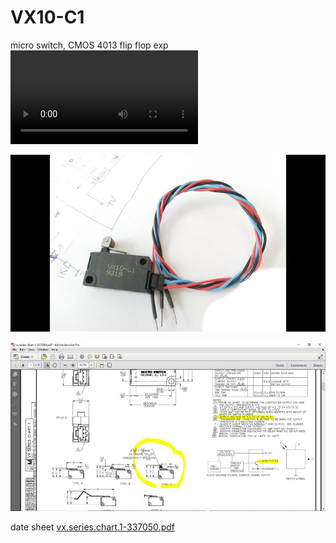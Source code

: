 # VX10-C1
micro switch, CMOS 4013 flip flop exp  
![VX10-C1_4013_test.mp4](VX10-C1_4013_test.mp4)   

![VX10-C1.jpg](VX10-C1.jpg)  

![VX10-C1_datasheet.jpg](VX10-C1_datasheet.jpg)  

date sheet [vx.series.chart.1-337050.pdf](vx.series.chart.1-337050.pdf)  
